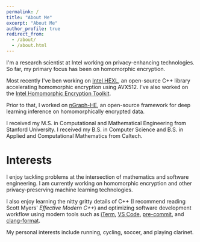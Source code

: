 ```yaml
---
permalink: /
title: "About Me"
excerpt: "About Me"
author_profile: true
redirect_from:
  - /about/
  - /about.html
---
```


I'm a research scientist at Intel working on privacy-enhancing technologies. So far, my primary focus has been on homomorphic encryption.

Most recently I've ben working on [Intel HEXL](https://github.com/intel/hexl), an open-source C++ library accelerating homomorphic encryption using AVX512. I've also worked on the [Intel Homomorphic Encryption Toolkit](https://software.intel.com/content/www/us/en/develop/tools/homomorphic-encryption.html?wapkw=homomorphic%20encryption).

Prior to that, I worked on [nGraph-HE](https://github.com/IntelAI/he-transformer), an open-source framework for deep learning inference on homomorphically encrypted data.

I received my M.S. in Computational and Mathematical Engineering from Stanford University. I received my B.S. in Computer Science and B.S. in Applied and Computational Mathematics from Caltech.

# Interests
I enjoy tackling problems at the intersection of mathematics and software engineering. I am currently working on homomorphic encryption and other privacy-preserving machine learning technologies.

I also enjoy learning the nitty gritty details of C++ (I recommend reading Scott Myers' *Effective Modern C++*) and optimizing software development workflow using modern tools such as [iTerm](https://www.iterm2.com/), [VS Code](https://code.visualstudio.com/), [pre-commit](https://pre-commit.com/), and [clang-format](https://clang.llvm.org/docs/ClangFormat.html).

My personal interests include running, cycling, soccer, and playing clarinet.
